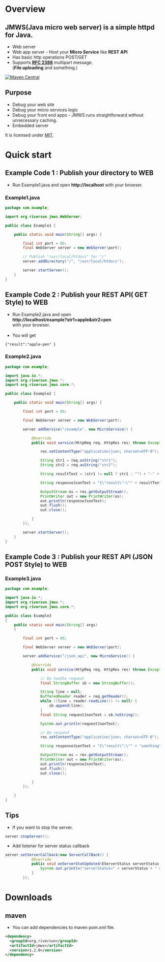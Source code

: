# Overview
## JMWS(Java micro web server) is a simple httpd for Java.
- Web server
- Web app server - Host your <b>Micro Service</b> like <b>REST API</b>
- Has basic http operations POST/GET
- Supports <b>[RFC 2388](http://www.ietf.org/rfc/rfc2388.txt)</b> multipart message.<br/>(<b>File uploading</b> and something.)

[![Maven Central](https://maven-badges.herokuapp.com/maven-central/org.riversun/jmws/badge.svg)](https://maven-badges.herokuapp.com/maven-central/org.riversun/jmws)

## Purpose
- Debug your web site
- Debug your micro services logic
- Debug your front end apps - JMWS runs straightforward without unnecessary caching.
- Embedded server

It is licensed under [MIT](https://opensource.org/licenses/MIT).

# Quick start

## Example Code 1 : Publish your directory to WEB

- Run Example1.java and open <b>http://localhost</b> with your browser.

### Example1.java

```java
package com.example;

import org.riversun.jmws.WebServer;

public class Example1 {

	public static void main(String[] args) {

		final int port = 80;
		final WebServer server = new WebServer(port);

		// Publish "/usr/local/htdocs" for "/"
		server.addDirectory("/", "/usr/local/htdocs");

		server.startServer();
	}
}

```

## Example Code 2 : Publish your <b>REST API( GET Style)</b> to WEB

- Run Example2.java and open<br/> <b>http://localhost/example?str1=apple&str2=pen</b><br/>with your browser.<br><br>
- You will get
```
{"result":"apple-pen" }
```

### Example2.java
```java
package com.example;

import java.io.*;
import org.riversun.jmws.*;
import org.riversun.jmws.core.*;

public class Example2 {

	public static void main(String[] args) {

		final int port = 80;

		final WebServer server = new WebServer(port);

		server.addService("/example", new MicroService() {

			@Override
			public void service(HttpReq req, HttpRes res) throws Exception {

				res.setContentType("application/json; charset=UTF-8");

				String str1 = req.asString("str1");
				String str2 = req.asString("str2");

				String resultText = (str1 != null ? str1 : "") + "-" + (str2 != null ? str2 : "");

				String responseJsonText = "{\"result\":\"" + resultText + "\" }";

				OutputStream os = res.getOutputStream();
				PrintWriter out = new PrintWriter(os);
				out.println(responseJsonText);
				out.flush();
				out.close();

			}
		});

		server.startServer();
	}
}


```

## Example Code 3 : Publish your <b>REST API (JSON POST Style)</b> to WEB

### Example3.java
```java
package com.example;

import java.io.*;
import org.riversun.jmws.*;
import org.riversun.jmws.core.*;

public class Example3
{
	public static void main(String[] args)
	{

		final int port = 80;

		final WebServer server = new WebServer(port);

		server.addService("/json_api", new MicroService() {

			@Override
			public void service(HttpReq req, HttpRes res) throws Exception {

				// Do handle request
				final StringBuffer sb = new StringBuffer();

				String line = null;
				BufferedReader reader = req.getReader();
				while ((line = reader.readLine()) != null) {
					sb.append(line);
				}
				final String requestJsonText = sb.toString();

				System.out.println(requestJsonText);

				// Do respond
				res.setContentType("application/json; charset=UTF-8");

				String responseJsonText = "{\"result\":\"" + "somthing" + "\" }";

				OutputStream os = res.getOutputStream();
				PrintWriter out = new PrintWriter(os);
				out.println(responseJsonText);
				out.flush();
				out.close();

			}
		});

	}
}

```

## Tips

- If you want to stop the server.
```Java
server.stopServer();
```

- Add listener for server status callback
```Java
server.setServerCallback(new ServerCallBack() {
			@Override
			public void onServerStatUpdated(EServerStatus serverStatus, String message) {
				System.out.println("serverStatus=" + serverStatus + " message=" + message);
			}
		});
```

# Downloads
## maven
- You can add dependencies to maven pom.xml file.

```xml
<dependency>
  <groupId>org.riversun</groupId>
  <artifactId>jmws</artifactId>
  <version>1.2.0</version>
</dependency>
```
